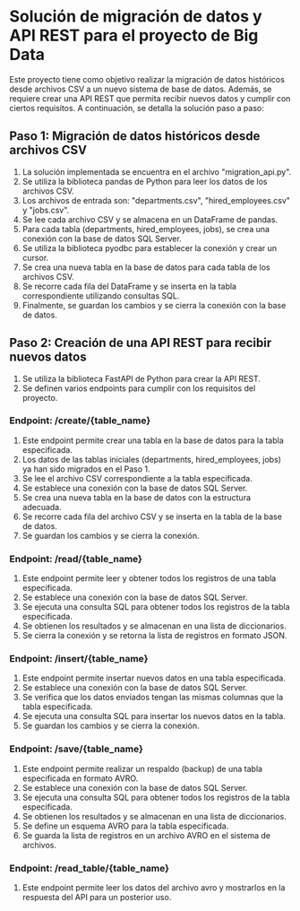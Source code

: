 
# Solución de migración de datos y API REST para el proyecto de Big Data
Este proyecto tiene como objetivo realizar la migración de datos históricos desde archivos CSV a un nuevo sistema de base de datos. Además, se requiere crear una API REST que permita recibir nuevos datos y cumplir con ciertos requisitos. A continuación, se detalla la solución paso a paso:

## Paso 1: Migración de datos históricos desde archivos CSV
1. La solución implementada se encuentra en el archivo "migration_api.py".
2. Se utiliza la biblioteca pandas de Python para leer los datos de los archivos CSV.
3. Los archivos de entrada son: "departments.csv", "hired_employees.csv" y "jobs.csv".
4. Se lee cada archivo CSV y se almacena en un DataFrame de pandas.
5. Para cada tabla (departments, hired_employees, jobs), se crea una conexión con la base de datos SQL Server.
6. Se utiliza la biblioteca pyodbc para establecer la conexión y crear un cursor.
7. Se crea una nueva tabla en la base de datos para cada tabla de los archivos CSV.
8. Se recorre cada fila del DataFrame y se inserta en la tabla correspondiente utilizando consultas SQL.
9. Finalmente, se guardan los cambios y se cierra la conexión con la base de datos.

## Paso 2: Creación de una API REST para recibir nuevos datos
1. Se utiliza la biblioteca FastAPI de Python para crear la API REST.
2. Se definen varios endpoints para cumplir con los requisitos del proyecto.

### Endpoint: /create/{table_name}
1. Este endpoint permite crear una tabla en la base de datos para la tabla especificada.
2. Los datos de las tablas iniciales (departments, hired_employees, jobs) ya han sido migrados en el Paso 1.
3. Se lee el archivo CSV correspondiente a la tabla especificada.
4. Se establece una conexión con la base de datos SQL Server.
5. Se crea una nueva tabla en la base de datos con la estructura adecuada.
6. Se recorre cada fila del archivo CSV y se inserta en la tabla de la base de datos.
7. Se guardan los cambios y se cierra la conexión.

### Endpoint: /read/{table_name}
1. Este endpoint permite leer y obtener todos los registros de una tabla especificada.
2. Se establece una conexión con la base de datos SQL Server.
3. Se ejecuta una consulta SQL para obtener todos los registros de la tabla especificada.
4. Se obtienen los resultados y se almacenan en una lista de diccionarios.
5. Se cierra la conexión y se retorna la lista de registros en formato JSON.

### Endpoint: /insert/{table_name}
1. Este endpoint permite insertar nuevos datos en una tabla especificada.
2. Se establece una conexión con la base de datos SQL Server.
3. Se verifica que los datos enviados tengan las mismas columnas que la tabla especificada.
4. Se ejecuta una consulta SQL para insertar los nuevos datos en la tabla.
5. Se guardan los cambios y se cierra la conexión.

### Endpoint: /save/{table_name}
1. Este endpoint permite realizar un respaldo (backup) de una tabla especificada en formato AVRO.
2. Se establece una conexión con la base de datos SQL Server.
3. Se ejecuta una consulta SQL para obtener todos los registros de la tabla especificada.
4. Se obtienen los resultados y se almacenan en una lista de diccionarios.
5. Se define un esquema AVRO para la tabla especificada.
6. Se guarda la lista de registros en un archivo AVRO en el sistema de archivos.

### Endpoint: /read_table/{table_name}
1. Este endpoint permite leer los datos del archivo avro
y mostrarlos en la respuesta del API para un posterior uso.